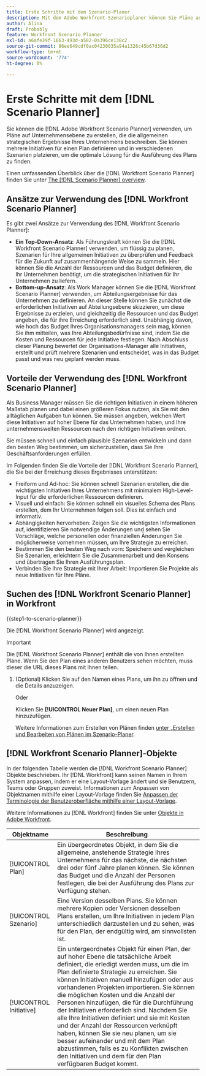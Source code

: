 ```yaml
---
title: Erste Schritte mit dem Szenario-Planer
description: Mit dem Adobe Workfront-Szenarioplaner können Sie Pläne auf Unternehmensebene erstellen, die die strategischen Gesamtergebnisse Ihres Unternehmens skizzieren. Sie können mehrere Initiativen für einen Plan definieren und in verschiedenen Szenarien platzieren, um die optimale Lösung für die Ausführung des Plans zu finden.
author: Alina
draft: Probably
feature: Workfront Scenario Planner
exl-id: a6afe39f-1663-493d-a582-0a396ce138c2
source-git-commit: 86ee649cdf0ac04230035a94a1326c45b67d36d2
workflow-type: tm+mt
source-wordcount: '774'
ht-degree: 0%

---
```


# Erste Schritte mit dem [!DNL Scenario Planner]

Sie können die [!DNL Adobe Workfront Scenario Planner] verwenden, um Pläne auf Unternehmensebene zu erstellen, die die allgemeinen strategischen Ergebnisse Ihres Unternehmens beschreiben. Sie können mehrere Initiativen für einen Plan definieren und in verschiedenen Szenarien platzieren, um die optimale Lösung für die Ausführung des Plans zu finden.

Einen umfassenden Überblick über die [!DNL Workfront Scenario Planner] finden Sie unter [The [!DNL Scenario Planner] overview](../scenario-planner/scenario-planner-overview.md).


## Ansätze zur Verwendung des [!DNL Workfront Scenario Planner]

Es gibt zwei Ansätze zur Verwendung des [!DNL Workfront Scenario Planner]:

* **Ein Top-Down-Ansatz**: Als Führungskraft können Sie die [!DNL Workfront Scenario Planner] verwenden, um flüssig zu planen, Szenarien für Ihre allgemeinen Initiativen zu überprüfen und Feedback für die Zukunft auf zusammenhängende Weise zu sammeln. Hier können Sie die Anzahl der Ressourcen und das Budget definieren, die Ihr Unternehmen benötigt, um die strategischen Initiativen für Ihr Unternehmen zu liefern.
* **Bottom-up-Ansatz**: Als Work Manager können Sie die [!DNL Workfront Scenario Planner] verwenden, um Abteilungsergebnisse für das Unternehmen zu definieren. An dieser Stelle können Sie zunächst die erforderlichen Initiativen auf Abteilungsebene skizzieren, um diese Ergebnisse zu erzielen, und gleichzeitig die Ressourcen und das Budget angeben, die für ihre Erreichung erforderlich sind. Unabhängig davon, wie hoch das Budget Ihres Organisationsmanagers sein mag, können Sie ihm mitteilen, was Ihre Abteilungsbedürfnisse sind, indem Sie die Kosten und Ressourcen für jede Initiative festlegen. Nach Abschluss dieser Planung bewertet der Organisations-Manager alle Initiativen, erstellt und prüft mehrere Szenarien und entscheidet, was in das Budget passt und was neu geplant werden muss.

## Vorteile der Verwendung des [!DNL Workfront Scenario Planner]

Als Business Manager müssen Sie die richtigen Initiativen in einem höheren Maßstab planen und dabei einen größeren Fokus nutzen, als Sie mit den alltäglichen Aufgaben tun können. Sie müssen angeben, welchen Wert diese Initiativen auf hoher Ebene für das Unternehmen haben, und Ihre unternehmensweiten Ressourcen nach den richtigen Initiativen ordnen.

Sie müssen schnell und einfach plausible Szenarien entwickeln und dann den besten Weg bestimmen, um sicherzustellen, dass Sie Ihre Geschäftsanforderungen erfüllen.

Im Folgenden finden Sie die Vorteile der [!DNL Workfront Scenario Planner], die Sie bei der Erreichung dieses Ergebnisses unterstützen:

* Freiform und Ad-hoc: Sie können schnell Szenarien erstellen, die die wichtigsten Initiativen Ihres Unternehmens mit minimalem High-Level-Input für die erforderlichen Ressourcen definieren.
* Visuell und einfach: Sie können schnell ein visuelles Schema des Plans erstellen, dem Ihr Unternehmen folgen soll. Dies ist einfach und informativ.
* Abhängigkeiten hervorheben: Zeigen Sie die wichtigsten Informationen auf, identifizieren Sie notwendige Änderungen und sehen Sie Vorschläge, welche personellen oder finanziellen Änderungen Sie möglicherweise vornehmen müssen, um Ihre Strategie zu erreichen.
* Bestimmen Sie den besten Weg nach vorn: Speichern und vergleichen Sie Szenarien, erleichtern Sie die Zusammenarbeit und den Konsens und übertragen Sie Ihren Ausführungsplan.
* Verbinden Sie Ihre Strategie mit Ihrer Arbeit: Importieren Sie Projekte als neue Initiativen für Ihre Pläne.

## Suchen des [!DNL Workfront Scenario Planner] in Workfront

{{step1-to-scenario-planner}}

<!--drafted for Shell: or click the **Main Menu** <insert icon> in the upper-left corner, if it's available.-->

Die [!DNL Workfront Scenario Planner] wird angezeigt.

>[!IMPORTANT]
>
>Die [!DNL Workfront Scenario Planner] enthält die von Ihnen erstellten Pläne. Wenn Sie den Plan eines anderen Benutzers sehen möchten, muss dieser die URL dieses Plans mit Ihnen teilen.

1. (Optional) Klicken Sie auf den Namen eines Plans, um ihn zu öffnen und die Details anzuzeigen.

   Oder

   Klicken Sie **[!UICONTROL Neuer Plan]**, um einen neuen Plan hinzuzufügen.

   Weitere Informationen zum Erstellen von Plänen finden [ unter „Erstellen und Bearbeiten von Plänen im Szenario-Planer](../scenario-planner/create-and-edit-plans.md).

## [!DNL Workfront Scenario Planner]-Objekte

In der folgenden Tabelle werden die [!DNL Workfront Scenario Planner] Objekte beschrieben. Ihr [!DNL Workfront] kann seinen Namen in Ihrem System anpassen, indem er eine Layout-Vorlage ändert und sie Benutzern, Teams oder Gruppen zuweist. Informationen zum Anpassen von Objektnamen mithilfe einer Layout-Vorlage finden Sie [Anpassen der Terminologie der Benutzeroberfläche mithilfe einer Layout-Vorlage](../administration-and-setup/customize-workfront/use-layout-templates/customize-terminology.md).

Weitere Informationen zu [!DNL Workfront] finden Sie unter [Objekte in Adobe Workfront](../workfront-basics/navigate-workfront/workfront-navigation/understand-objects.md).

| Objektname | Beschreibung |
|---|---|
| [!UICONTROL Plan] | Ein übergeordnetes Objekt, in dem Sie die allgemeine, anstehende Strategie Ihres Unternehmens für das nächste, die nächsten drei oder fünf Jahre planen können. Sie können das Budget und die Anzahl der Personen festlegen, die bei der Ausführung des Plans zur Verfügung stehen. |
| [!UICONTROL Szenario] | Eine Version desselben Plans. Sie können mehrere Kopien oder Versionen desselben Plans erstellen, um Ihre Initiativen in jedem Plan unterschiedlich darzustellen und zu sehen, was für den Plan, der endgültig wird, am sinnvollsten ist. |
| [!UICONTROL Initiative] | Ein untergeordnetes Objekt für einen Plan, der auf hoher Ebene die tatsächliche Arbeit definiert, die erledigt werden muss, um die im Plan definierte Strategie zu erreichen. Sie können Initiativen manuell hinzufügen oder aus vorhandenen Projekten importieren. Sie können die möglichen Kosten und die Anzahl der Personen hinzufügen, die für die Durchführung der Initiativen erforderlich sind. Nachdem Sie alle Ihre Initiativen definiert und sie mit Kosten und der Anzahl der Ressourcen verknüpft haben, können Sie sie neu planen, um sie besser aufeinander und mit dem Plan abzustimmen, falls es zu Konflikten zwischen den Initiativen und dem für den Plan verfügbaren Budget kommt. |
